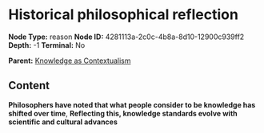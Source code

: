 # Historical philosophical reflection

**Node Type:** reason
**Node ID:** 4281113a-2c0c-4b8a-8d10-12900c939ff2
**Depth:** -1
**Terminal:** No

**Parent:** [Knowledge as Contextualism](knowledge-as-contextualism-thesis-63e8c71d-633a-4b3a-89cd-8d2eb3f54df1.md)

## Content

**Philosophers have noted that what people consider to be knowledge has shifted over time**, **Reflecting this, knowledge standards evolve with scientific and cultural advances**
